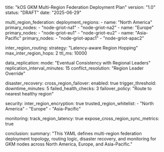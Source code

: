 title: "kOS GKM Multi-Region Federation Deployment Plan"
version: "1.0"
status: "DRAFT"
date: "2025-06-29"

multi_region_federation:
  deployment_regions:
    - name: "North America"
      primary_nodes:
        - "node-griot-na1"
        - "node-griot-na2"
    - name: "Europe"
      primary_nodes:
        - "node-griot-eu1"
        - "node-griot-eu2"
    - name: "Asia-Pacific"
      primary_nodes:
        - "node-griot-apac1"
        - "node-griot-apac2"

  inter_region_routing:
    strategy: "Latency-aware Region Hopping"
    max_inter_region_hops: 2
    ttl_ms: 10000

  data_replication:
    mode: "Eventual Consistency with Regional Leaders"
    replication_interval_minutes: 15
    conflict_resolution: "Region Leader Override"

  disaster_recovery:
    cross_region_failover:
      enabled: true
      trigger_threshold:
        downtime_minutes: 5
        failed_health_checks: 3
      failover_policy: "Route to nearest healthy region"

  security:
    inter_region_encryption: true
    trusted_region_whitelist:
      - "North America"
      - "Europe"
      - "Asia-Pacific"

  monitoring:
    track_region_latency: true
    expose_cross_region_sync_metrics: true

conclusion:
  summary: "This YAML defines multi-region federation deployment topology, routing logic, disaster recovery, and monitoring for GKM nodes across North America, Europe, and Asia-Pacific."

